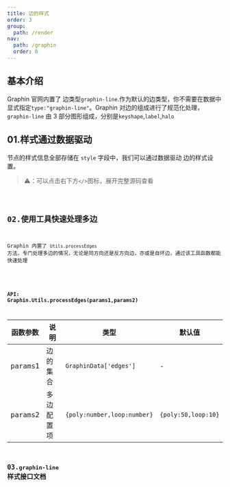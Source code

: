 ```yaml
---
title: 边的样式
order: 3
group:
  path: /render
nav:
  path: /graphin
  order: 0
---
```


## 基本介绍

Graphin 官网内置了 边类型`graphin-line`.作为默认的边类型，你不需要在数据中显式指定`type:"graphin-line"`。Graphin 对边的组成进行了规范化处理，`graphin-line` 由 3 部分图形组成，分别是`keyshape`,`label`,`halo`

## 01.样式通过数据驱动

节点的样式信息全部存储在 `style` 字段中，我们可以通过数据驱动 边的样式设置。

> ⚠️：可以点击右下方`</>`图标，展开完整源码查看

<code src='./demos/edge.tsx'>

## 02.使用工具快速处理多边

Graphin 内置了 `Utils.processEdges` 方法，专门处理多边的情况，无论是同方向还是反方向边，亦或是自环边，通过该工具函数都能快速处理

<code src='./demos/edge-default.tsx'>

### API: Graphin.Utils.processEdges(params1,params2)

| 函数参数 | 说明       | 类型                        | 默认值              |
| -------- | ---------- | --------------------------- | ------------------- |
| params1  | 边的集合   | `GraphinData['edges']`      | -                   |
| params2  | 多边配置项 | `{poly:number,loop:number}` | `{poly:50,loop:10}` |

## 03.`graphin-line` 样式接口文档

<API   src='../../interface/edge-style.ts'>
